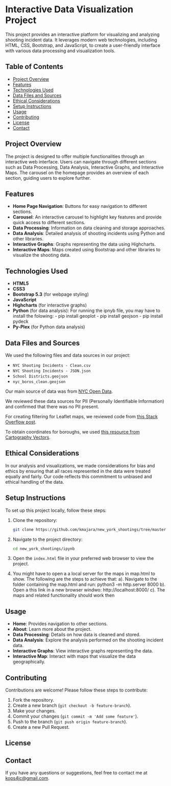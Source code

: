 # Interactive Data Visualization Project

This project provides an interactive platform for visualizing and analyzing shooting incident data. It leverages modern web technologies, including HTML, CSS, Bootstrap, and JavaScript, to create a user-friendly interface with various data processing and visualization tools.

## Table of Contents

- [Project Overview](#project-overview)
- [Features](#features)
- [Technologies Used](#technologies-used)
- [Data Files and Sources](#data-files-and-sources)
- [Ethical Considerations](#ethical-considerations)
- [Setup Instructions](#setup-instructions)
- [Usage](#usage)
- [Contributing](#contributing)
- [License](#license)
- [Contact](#contact)

## Project Overview

The project is designed to offer multiple functionalities through an interactive web interface. Users can navigate through different sections such as Data Processing, Data Analysis, Interactive Graphs, and Interactive Maps. The carousel on the homepage provides an overview of each section, guiding users to explore further.

## Features

- **Home Page Navigation**: Buttons for easy navigation to different sections.
- **Carousel**: An interactive carousel to highlight key features and provide quick access to different sections.
- **Data Processing**: Information on data cleaning and storage approaches.
- **Data Analysis**: Detailed analysis of shooting incidents using Python and other libraries.
- **Interactive Graphs**: Graphs representing the data using Highcharts.
- **Interactive Maps**: Maps created using Bootstrap and other libraries to visualize the shooting data.

## Technologies Used

- **HTML5**
- **CSS3**
- **Bootstrap 5.3** (for webpage styling)
- **JavaScript**
- **Highcharts** (for interactive graphs)
- **Python** (for data analysis): For running the ipnyb file, you may have to install the folowing: 
		- pip install geoplot
		- pip install geojson
		- pip install pydeck
- **Py-Plex** (for Python data analysis)




## Data Files and Sources

We used the following files and data sources in our project:

- `NYC Shooting Incidents - Clean.csv`
- `NYC Shooting Incidents - JSON.json`
- `School Districts.geojson`
- `nyc_boros_clean.geojson`

Our main source of data was from [NYC Open Data](https://data.cityofnewyork.us/Public-Safety/NYPD-Shooting-Incident-Data-Historic-/833y-fsy8/about_data).

We reviewed these data sources for PII (Personally Identifiable Information) and confirmed that there was no PII present.

For creating filtering for Leaflet maps, we reviewed code from [this Stack Overflow post](https://stackoverflow.com/questions/73953616/multiple-dynamic-filter-for-leaflet-map).

To obtain coordinates for boroughs, we used [this resource from Cartography Vectors](https://cartographyvectors.com/map/508-new-york-city-boroughs-ny).

## Ethical Considerations

In our analysis and visualizations, we made considerations for bias and ethics by ensuring that all races represented in the data were treated equally and fairly. Our code reflects this commitment to unbiased and ethical handling of the data.

## Setup Instructions

To set up this project locally, follow these steps:

1. Clone the repository:
    ```bash
    git clone https://github.com/kmajara/new_york_shootings/tree/master/ipynb
    ```
2. Navigate to the project directory:
    ```bash
    cd new_york_shootings/ipynb
    ```
3. Open the `index.html` file in your preferred web browser to view the project.

4. You might have to open a a local server for the maps in map.html to show. The following are the steps to achieve that: 
	a). Navigate to the folder containing the map.html and run: python3 -m http.server 8000 
	b). Open a this link in a new browser windwo: http://localhost:8000/
	c). The maps and related functionality should work then 

## Usage

- **Home**: Provides navigation to other sections.
- **About**: Learn more about the project.
- **Data Processing**: Details on how data is cleaned and stored.
- **Data Analysis**: Explore the analysis performed on the shooting incident data.
- **Interactive Graphs**: View interactive graphs representing the data.
- **Interactive Map**: Interact with maps that visualize the data geographically.

## Contributing

Contributions are welcome! Please follow these steps to contribute:

1. Fork the repository.
2. Create a new branch (`git checkout -b feature-branch`).
3. Make your changes.
4. Commit your changes (`git commit -m 'Add some feature'`).
5. Push to the branch (`git push origin feature-branch`).
6. Create a new Pull Request.

## License


## Contact

If you have any questions or suggestions, feel free to contact me at [kops4jc@gmail.com](mailto:kops4jc@gmail.com).
